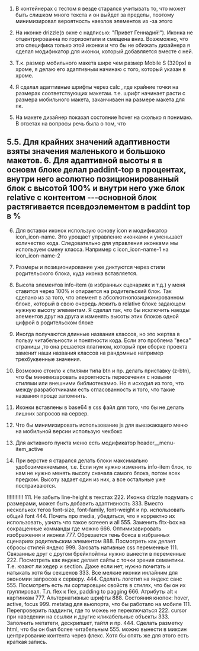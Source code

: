 1. В контейнерах с тестом я везде старался учитывать то, что может быть слишком много текста и он выйдет за пределы, поэтому минимизировал вероятность наезлов элементов из -за этого

2. На иконке drizzle(в окне с надписью: "Привет Геннадий!"). Иконка не отцентрированна по горизонтали и смещена вниз. Возжможно, что это специфика только этой иконки и что бы не обижать дизайнера я сделал модификатор для иконки, который добавляется вместе с ней.

3. Т.к. размер мобильного макета шире чем размер Mobile S (320px) в хроме, я делаю его адаптивным начинаю с того, который указан в хроме.

4. Я сделал адаптивные шрифты через calc , где крайние точки на размерах соответствующих макетам. т.е. шрифт начинает расти с размера мобильного макета, заканчиваен на размере макета для пк.

5. На макете дизайнер показал состояние hover на сколько я понимаю. В ответах на вопросы речь была о том, что 

5.5. Для крайних значений адаптивности взяты значения маленького и большоко макетов.
6. Для адаптивной высоты я в основм блоке делал paddint-top в процентах, внутри него асолютно позиционированный блок с высотой 100% и внутри него уже блок relative с контентом
---основной блок растягивается псевдоэлементом в paddint top в %
---
6. Для вставки иконок использую основу icon и модификатор icon_icon-name. Это урощает управление иконками и уменьшает количество кода.
Следовательно для управления иконками мы используем смену класса. Например с icon_icon-name-1 на icon_icon-name-2
7. Размеры и позиционирование уже диктуются через стили родительского блока, куда иконка вставляется.

8. Высота элементов info-item (в избранных сценариях и т.д.) у меня ставится через 100% и опирается на родительский блок. Так сделано из за того, что элемент в абсолютнопозиционированном блоке, который в свою очередь лежить в relative блоке задающем нужную высоту элементам. Я сделал так, что бы исключить наезды элементов друг на друга и изменять высоты этих блоков одной цифрой в родительском блоке

9. Иногда получаются длинные названия классов, но это жертва в пользу читабельности и понятности кода. Если это проблема "веса" страницы ,то она решается плагином, который при сборке проекта заменит наши названия классов на рандомные например трехбуквенные значения.

10. Возможно стоило к стилями типа btn и пр. делать приставку (z-btn), что бы минимизаровать вероятность пересечения с новыми стилями или внешними библиотекамио. Но я исходил из того, что между разработчиками есть сгласованность и того, что такие названия проще запомнить.

11. Иконки вставлены в base64 в css файл для того, что бы не делать лишних запросов на сервер.

12. Что бы минимизировать использование js для выезжающего меню на мобильной версии использую чекбокс

13. Для активного пункта меню есть модификатор header__menu-item_active

14. При верстке я старался делать блоки максимально удобозименяемыми, т.е. Если нум нужно изменить info-item блок, то нам не нужно менять высоту сначала самого блока, потом всех предком. Высоту задает один из них, а все остальные уже постраиваются.

!!!!!!!!!!!
111. Не забыть line-height в текстах
222. Иконка drizzle подумать с размерами, может быть добавить адаптивность
333. Вместо несколькох тегов font-size, font-family, font-weight и пр. использовать общий font
444. Почить про media, убедиться, что я корректно их использовать, узнать что такое screeen и all
555. Заменить fltx-box на сокращенные комманды где можно
666. Оптимизавировать изображения и иконки
777. Обрезается тень бокса в избранных сценариях родительским элементом
888. Посмотреть как делает сбросы стилей яндекс
999. Заюзать нативные css переменные
111. Связанные друг с другом брейкпойтны нужно вынести в переменные 
222. Посмотреть как яндекс делает сайты с точки зрения семантики. Т.е. юзают ли хедер и section. Даже если нет, нужно почитать и натыкать хотя бы секшенов
333. Все мелкие иконки инлайним для экономии запросов к серверу.
444. Сделать логотип на яндекс санс
555. Посмотреть есть ли сортировщик свойств в стилях, что бы он их группировал. Т.п. flex к flex, padding to pagging
666. Атрибуты  alt к картинкам
777. Альтернативные шрифты
888. Состояния кнопок: hover, active, focus
999. metatag для вьюпорта, что бы работало на мобиле
111. Перепроверить паддинги, где то можеь не переключаться
222. cursor при наведении на ссылки и другие кликабельные объекты
333. Заполнить метатеги, дескрипшет, тайтл и пр.
444. Сделать разметку html, что бы он был более читабельным
555. можно вынести в миксин центрирование контента через флекс. Хотя бы опять же для этого есть краткая запись.